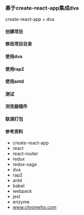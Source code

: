 ### 基于create-react-app集成dva
create-react-app + dva 

#### 创建项目

#### 修改项目目录

#### 使用dva 

#### 使用rap2

#### 使用antd

#### 测试

#### 浏览器插件

#### 联调打包

#### 参考资料
+ create-react-app
+ react
+ react-router
+ redux
+ redux-saga
+ dva
+ rap2
+ antd
+ babel
+ webpack
+ jest
+ enzyme
+ www.chromefor.com
